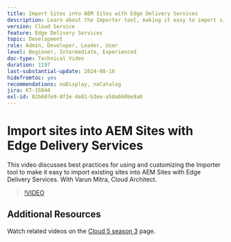 ```yaml
---
title: Import Sites into AEM Sites with Edge Delivery Services
description: Learn about the Importer tool, making it easy to import sites into AEM Sites with Edge Delivery Services.
version: Cloud Service
feature: Edge Delivery Services
topic: Development
role: Admin, Developer, Leader, User
level: Beginner, Intermediate, Experienced
doc-type: Technical Video
duration: 1197
last-substantial-update: 2024-08-16
hidefromtoc: yes
recommendations: noDisplay, noCatalog
jira: KT-15844
exl-id: 82b607e9-8f2e-4e81-b3ee-a50a660be9a0
---
```

# Import sites into AEM Sites with Edge Delivery Services

This video discusses best practices for using and customizing the Importer tool to make it easy to import existing sites into AEM Sites with Edge Delivery Services. With Varun Mitra, Cloud Architect.

>[!VIDEO](https://video.tv.adobe.com/v/3431603/?learn=on)

## Additional Resources

Watch related videos on the [Cloud 5 season 3](../cloud5-season-3.md) page.
